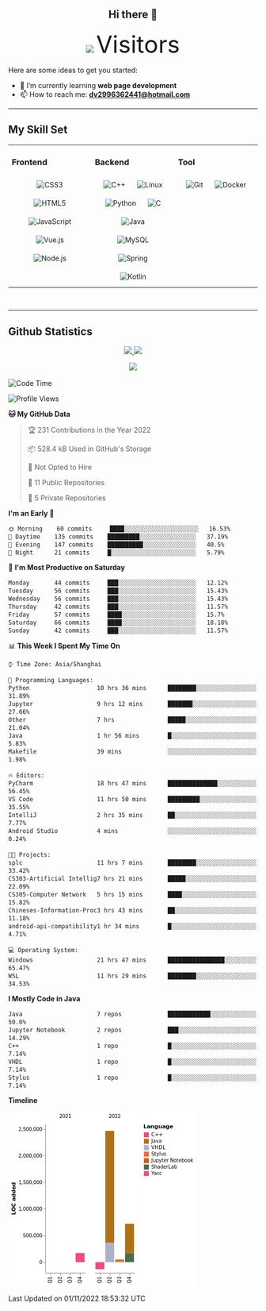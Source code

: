 <div align="center">
	<h2>Hi there 👋</h2>
	<img width=40% src="https://profile-counter.glitch.me/ZephyrusZhang/count.svg"/>
    <font size=9>Visitors</font>
</div>

Here are some ideas to get you started:

- 🌱 I’m currently learning **web page development**
- 📫 How to reach me: **dv2996362441@hotmail.com**

---

## My Skill Set  
<table><tr><td valign="top" width="33%">



### Frontend  
<div align="center">  
<img style="margin: 10px" src="https://profilinator.rishav.dev/skills-assets/css3-original-wordmark.svg" alt="CSS3" height="50" />  
<img style="margin: 10px" src="https://profilinator.rishav.dev/skills-assets/html5-original-wordmark.svg" alt="HTML5" height="50" />  
<img style="margin: 10px" src="https://profilinator.rishav.dev/skills-assets/javascript-original.svg" alt="JavaScript" height="50" />  
<img style="margin: 10px" src="https://profilinator.rishav.dev/skills-assets/vuejs-original-wordmark.svg" alt="Vue.js" height="50" />  
<img style="margin: 10px" src="https://profilinator.rishav.dev/skills-assets/nodejs-original-wordmark.svg" alt="Node.js" height="50" />  
</div>

</td><td valign="top" width="33%">



### Backend  
<div align="center">  
<img style="margin: 10px" src="https://profilinator.rishav.dev/skills-assets/cplusplus-original.svg" alt="C++" height="50" />  
<img style="margin: 10px" src="https://profilinator.rishav.dev/skills-assets/linux-original.svg" alt="Linux" height="50" />  
<img style="margin: 10px" src="https://profilinator.rishav.dev/skills-assets/python-original.svg" alt="Python" height="50" />  
<img style="margin: 10px" src="https://profilinator.rishav.dev/skills-assets/c-original.svg" alt="C" height="50" />  
<img style="margin: 10px" src="https://profilinator.rishav.dev/skills-assets/java-original-wordmark.svg" alt="Java" height="50" />  
<img style="margin: 10px" src="https://profilinator.rishav.dev/skills-assets/mysql-original-wordmark.svg" alt="MySQL" height="50" />  
<img style="margin: 10px" src="https://profilinator.rishav.dev/skills-assets/springio-icon.svg" alt="Spring" height="50" />  
<img style="margin: 10px" src="https://profilinator.rishav.dev/skills-assets/kotlinlang-icon.svg" alt="Kotlin" height="50" />  
</div>

</td><td valign="top" width="33%">



### Tool

<div align="center">  
<img style="margin: 10px" src="https://profilinator.rishav.dev/skills-assets/git-scm-icon.svg" alt="Git" height="50" />  
<img style="margin: 10px" src="https://profilinator.rishav.dev/skills-assets/docker-original-wordmark.svg" alt="Docker" height="50" />  
</div>

</td></tr></table>  

<br/>

---

## Github Statistics

<p align="center">
  <a href="https://github.com/ZephyrusZhang">
  <img width="52.5%" src="https://github-readme-stats.vercel.app/api?username=ZephyrusZhang&show_icons=true&bg_color=0,ea6161,ffc64d,fffc4d,52fa5a&theme=graywhite&hide_border=true" />
    <img width="44.5%" src="https://github-readme-stats.vercel.app/api/top-langs?username=ZephyrusZhang&show_icons=true&locale=en&layout=compact&bg_color=0,52fa5a,4dfcff,c64dff&theme=graywhite" />
  </a>
</p>
<p align="center">
  <a href="https://github.com/ZephyrusZhang">
  <img src="https://activity-graph.herokuapp.com/graph?username=ZephyrusZhang&theme=redical"/>
  </a>
</p>


<!--START_SECTION:waka-->
![Code Time](http://img.shields.io/badge/Code%20Time-252%20hrs%2059%20mins-blue)

![Profile Views](http://img.shields.io/badge/Profile%20Views-13-blue)

**🐱 My GitHub Data** 

> 🏆 231 Contributions in the Year 2022
 > 
> 📦 528.4 kB Used in GitHub's Storage 
 > 
> 🚫 Not Opted to Hire
 > 
> 📜 11 Public Repositories 
 > 
> 🔑 5 Private Repositories  
 > 
**I'm an Early 🐤** 

```text
🌞 Morning    60 commits     ████░░░░░░░░░░░░░░░░░░░░░   16.53% 
🌆 Daytime    135 commits    █████████░░░░░░░░░░░░░░░░   37.19% 
🌃 Evening    147 commits    ██████████░░░░░░░░░░░░░░░   40.5% 
🌙 Night      21 commits     █░░░░░░░░░░░░░░░░░░░░░░░░   5.79%

```
📅 **I'm Most Productive on Saturday** 

```text
Monday       44 commits     ███░░░░░░░░░░░░░░░░░░░░░░   12.12% 
Tuesday      56 commits     ███░░░░░░░░░░░░░░░░░░░░░░   15.43% 
Wednesday    56 commits     ███░░░░░░░░░░░░░░░░░░░░░░   15.43% 
Thursday     42 commits     ███░░░░░░░░░░░░░░░░░░░░░░   11.57% 
Friday       57 commits     ████░░░░░░░░░░░░░░░░░░░░░   15.7% 
Saturday     66 commits     ████░░░░░░░░░░░░░░░░░░░░░   18.18% 
Sunday       42 commits     ███░░░░░░░░░░░░░░░░░░░░░░   11.57%

```


📊 **This Week I Spent My Time On** 

```text
⌚︎ Time Zone: Asia/Shanghai

💬 Programming Languages: 
Python                   10 hrs 36 mins      ████████░░░░░░░░░░░░░░░░░   31.89% 
Jupyter                  9 hrs 12 mins       ███████░░░░░░░░░░░░░░░░░░   27.66% 
Other                    7 hrs               █████░░░░░░░░░░░░░░░░░░░░   21.04% 
Java                     1 hr 56 mins        █░░░░░░░░░░░░░░░░░░░░░░░░   5.83% 
Makefile                 39 mins             ░░░░░░░░░░░░░░░░░░░░░░░░░   1.98%

🔥 Editors: 
PyCharm                  18 hrs 47 mins      ██████████████░░░░░░░░░░░   56.45% 
VS Code                  11 hrs 50 mins      █████████░░░░░░░░░░░░░░░░   35.55% 
IntelliJ                 2 hrs 35 mins       ██░░░░░░░░░░░░░░░░░░░░░░░   7.77% 
Android Studio           4 mins              ░░░░░░░░░░░░░░░░░░░░░░░░░   0.24%

🐱‍💻 Projects: 
splc                     11 hrs 7 mins       ████████░░░░░░░░░░░░░░░░░   33.42% 
CS303-Artificial Intellig7 hrs 21 mins       █████░░░░░░░░░░░░░░░░░░░░   22.09% 
CS305-Computer Network   5 hrs 15 mins       ████░░░░░░░░░░░░░░░░░░░░░   15.82% 
Chineses-Information-Proc3 hrs 43 mins       ██░░░░░░░░░░░░░░░░░░░░░░░   11.18% 
android-api-compatibility1 hr 34 mins        █░░░░░░░░░░░░░░░░░░░░░░░░   4.71%

💻 Operating System: 
Windows                  21 hrs 47 mins      ████████████████░░░░░░░░░   65.47% 
WSL                      11 hrs 29 mins      ████████░░░░░░░░░░░░░░░░░   34.53%

```

**I Mostly Code in Java** 

```text
Java                     7 repos             ████████████░░░░░░░░░░░░░   50.0% 
Jupyter Notebook         2 repos             ███░░░░░░░░░░░░░░░░░░░░░░   14.29% 
C++                      1 repo              █░░░░░░░░░░░░░░░░░░░░░░░░   7.14% 
VHDL                     1 repo              █░░░░░░░░░░░░░░░░░░░░░░░░   7.14% 
Stylus                   1 repo              █░░░░░░░░░░░░░░░░░░░░░░░░   7.14%

```


**Timeline**

![Chart not found](https://raw.githubusercontent.com/ZephyrusZhang/ZephyrusZhang/main/charts/bar_graph.png) 


 Last Updated on 01/11/2022 18:53:32 UTC
<!--END_SECTION:waka-->
